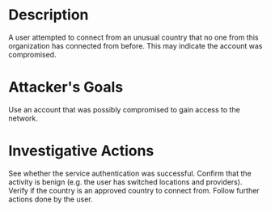 # Description
A user attempted to connect from an unusual country that no one from this organization has connected from before. This may indicate the account was compromised.
# Attacker's Goals
Use an account that was possibly compromised to gain access to the network.
# Investigative Actions
See whether the service authentication was successful.
Confirm that the activity is benign (e.g. the user has switched locations and providers).
Verify if the country is an approved country to connect from.
Follow further actions done by the user.
